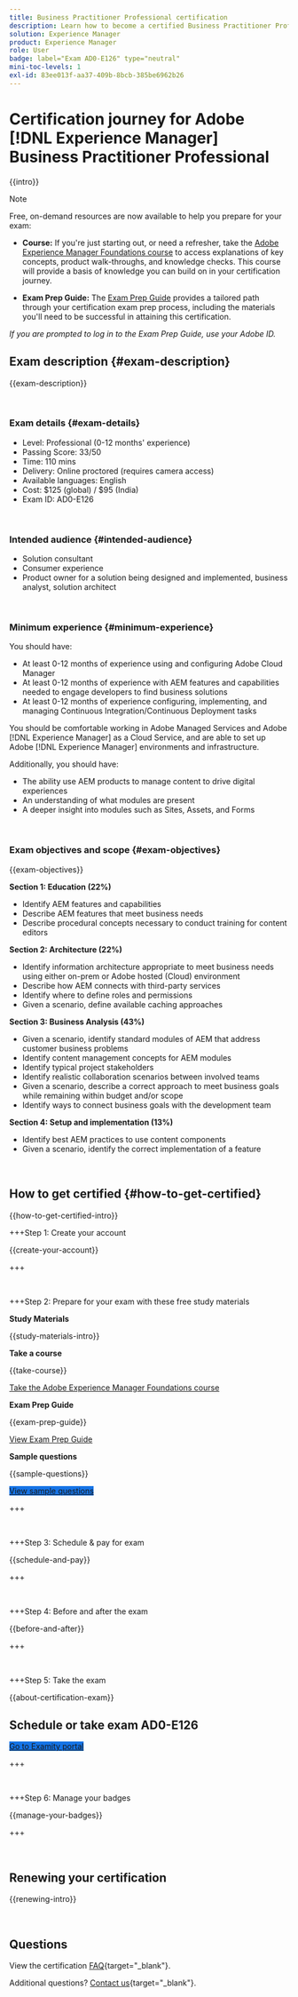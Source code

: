 ```yaml
---
title: Business Practitioner Professional certification
description: Learn how to become a certified Business Practitioner Professional in Adobe [!DNL Experience Manager].
solution: Experience Manager
product: Experience Manager
role: User
badge: label="Exam AD0-E126" type="neutral"
mini-toc-levels: 1
exl-id: 83ee013f-aa37-409b-8bcb-385be6962b26
---
```

# Certification journey for Adobe [!DNL Experience Manager] Business Practitioner Professional

{{intro}}

>[!NOTE]
>
>Free, on-demand resources are now available to help you prepare for your exam:
>
>* **Course:** If you're just starting out, or need a refresher, take the [Adobe Experience Manager Foundations course](https://app.rockinfo.com/courses/240) to access explanations of key concepts, product walk-throughs, and knowledge checks. This course will provide a basis of knowledge you can build on in your certification journey.
>
>* **Exam Prep Guide:** The [Exam Prep Guide](https://app.rockinfo.com/courses/122) provides a tailored path through your certification exam prep process, including the materials you'll need to be successful in attaining this certification.
>
>_If you are prompted to log in to the Exam Prep Guide, use your Adobe ID._

## Exam description {#exam-description}

{{exam-description}}

<br>

### Exam details {#exam-details}

* Level: Professional (0-12 months' experience)
* Passing Score: 33/50
* Time: 110 mins
* Delivery: Online proctored (requires camera access)
* Available languages: English
* Cost: $125 (global) / $95 (India)
* Exam ID: AD0-E126

<br>

### Intended audience {#intended-audience}

* Solution consultant
* Consumer experience
* Product owner for a solution being designed and implemented, business analyst, solution architect

<br>

### Minimum experience {#minimum-experience}

You should have:

* At least 0-12 months of experience using and configuring Adobe Cloud Manager
* At least 0-12 months of experience with AEM features and capabilities needed to engage developers to find business solutions
* At least 0-12 months of experience configuring, implementing, and managing Continuous Integration/Continuous Deployment tasks 

You should be comfortable working in Adobe Managed Services and Adobe [!DNL Experience Manager] as a Cloud Service, and are able to set up Adobe [!DNL Experience Manager] environments and infrastructure.

Additionally, you should have:

* The ability use AEM products to manage content to drive digital experiences
* An understanding of what modules are present
* A deeper insight into modules such as Sites, Assets, and Forms

<br>

### Exam objectives and scope {#exam-objectives}

{{exam-objectives}}

**Section 1: Education (22%)**

* Identify AEM features and capabilities
* Describe AEM features that meet business needs
* Describe procedural concepts necessary to conduct training for content editors

**Section 2: Architecture (22%)**

* Identify information architecture appropriate to meet business needs using either on-prem or Adobe hosted (Cloud) environment
* Describe how AEM connects with third-party services
* Identify where to define roles and permissions
* Given a scenario, define available caching approaches

**Section 3: Business Analysis (43%)**

* Given a scenario, identify standard modules of AEM that address customer business problems
* Identify content management concepts for AEM modules
* Identify typical project stakeholders
* Identify realistic collaboration scenarios between involved teams
* Given a scenario, describe a correct approach to meet business goals while remaining within budget and/or scope
* Identify ways to connect business goals with the development team

**Section 4: Setup and implementation (13%)**

* Identify best AEM practices to use content components
* Given a scenario, identify the correct implementation of a feature

<br>

## How to get certified {#how-to-get-certified}

{{how-to-get-certified-intro}}

+++Step 1: Create your account

{{create-your-account}}

+++

<br>

+++Step 2: Prepare for your exam with these free study materials

**Study Materials**

{{study-materials-intro}}

**Take a course**

{{take-course}}

[Take the Adobe Experience Manager Foundations course](https://app.rockinfo.com/courses/240)

**Exam Prep Guide**

{{exam-prep-guide}}

[View Exam Prep Guide](https://app.rockinfo.com/courses/122)


**Sample questions**

{{sample-questions}}

<a href="https://scorpion.caveon.com/launchpad/ad0-e126-adobe-experience-manager-business-practitioner-professional-copy-ddww4w" target="_blank" class="spectrum-Button spectrum-Button--fill spectrum-Button--accent spectrum-Button--sizeM is-margin-bottom-big-big at-element-click-tracking" style="background-color:#1473E6">
                    
 <span class="spectrum-Button-label has-no-wrap">
   View sample questions
</span>
</a>

+++ 

<br>

+++Step 3: Schedule & pay for exam

{{schedule-and-pay}}

+++

<br>

+++Step 4: Before and after the exam

{{before-and-after}}

+++

<br>

+++Step 5: Take the exam

{{about-certification-exam}}

## Schedule or take exam AD0-E126

<a href="https://www.certmetrics.com/adobe/candidate/examity_sso.aspx?eid=AD0-E126" target="_blank" class="spectrum-Button spectrum-Button--fill spectrum-Button--accent spectrum-Button--sizeM is-margin-bottom-big-big at-element-click-tracking" style="background-color:#1473E6">
                    
 <span class="spectrum-Button-label has-no-wrap">
   Go to Examity portal
</span>
</a>

+++

<br>

+++Step 6: Manage your badges

{{manage-your-badges}}

+++

<br>

## Renewing your certification

{{renewing-intro}}

<br>

## Questions

View the certification [FAQ](https://experienceleague.adobe.com/docs/certification/certification/faq.html){target="_blank"}.

Additional questions? [Contact us](mailto:certif@adobe.com){target="_blank"}.